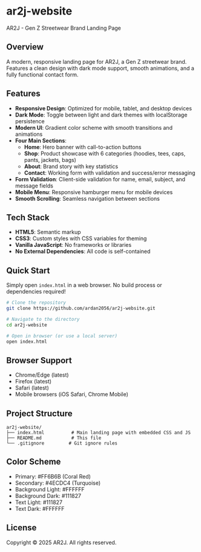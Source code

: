 # ar2j-website

AR2J - Gen Z Streetwear Brand Landing Page

## Overview

A modern, responsive landing page for AR2J, a Gen Z streetwear brand. Features a clean design with dark mode support, smooth animations, and a fully functional contact form.

## Features

- **Responsive Design**: Optimized for mobile, tablet, and desktop devices
- **Dark Mode**: Toggle between light and dark themes with localStorage persistence  
- **Modern UI**: Gradient color scheme with smooth transitions and animations
- **Four Main Sections**:
  - **Home**: Hero banner with call-to-action buttons
  - **Shop**: Product showcase with 6 categories (hoodies, tees, caps, pants, jackets, bags)
  - **About**: Brand story with key statistics
  - **Contact**: Working form with validation and success/error messaging
- **Form Validation**: Client-side validation for name, email, subject, and message fields
- **Mobile Menu**: Responsive hamburger menu for mobile devices
- **Smooth Scrolling**: Seamless navigation between sections

## Tech Stack

- **HTML5**: Semantic markup
- **CSS3**: Custom styles with CSS variables for theming
- **Vanilla JavaScript**: No frameworks or libraries
- **No External Dependencies**: All code is self-contained

## Quick Start

Simply open `index.html` in a web browser. No build process or dependencies required!

```bash
# Clone the repository
git clone https://github.com/ardan2056/ar2j-website.git

# Navigate to the directory
cd ar2j-website

# Open in browser (or use a local server)
open index.html
```

## Browser Support

- Chrome/Edge (latest)
- Firefox (latest)
- Safari (latest)
- Mobile browsers (iOS Safari, Chrome Mobile)

## Project Structure

```
ar2j-website/
├── index.html          # Main landing page with embedded CSS and JS
├── README.md           # This file
└── .gitignore         # Git ignore rules
```

## Color Scheme

- Primary: #FF6B6B (Coral Red)
- Secondary: #4ECDC4 (Turquoise)
- Background Light: #FFFFFF
- Background Dark: #111827
- Text Light: #111827
- Text Dark: #FFFFFF

## License

Copyright © 2025 AR2J. All rights reserved.
